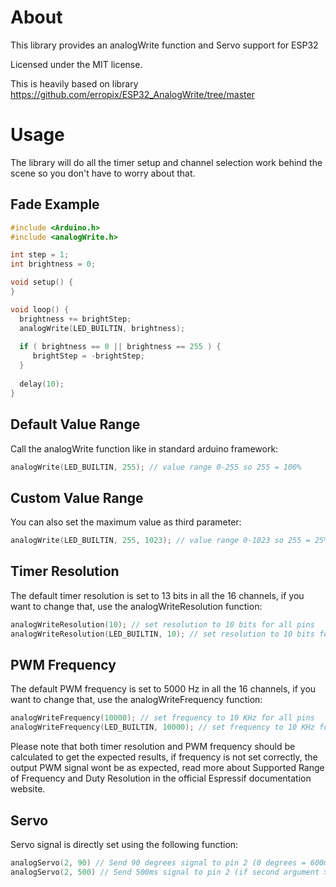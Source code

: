 # About
This library provides an analogWrite function and Servo support for ESP32

Licensed under the MIT license.

This is heavily based on library https://github.com/erropix/ESP32_AnalogWrite/tree/master

# Usage

The library will do all the timer setup and channel selection work behind the scene so you don't have to worry about that.

## Fade Example
```cpp
#include <Arduino.h>
#include <analogWrite.h>

int step = 1;
int brightness = 0;

void setup() {
}

void loop() {
  brightness += brightStep;
  analogWrite(LED_BUILTIN, brightness);
  
  if ( brightness == 0 || brightness == 255 ) {  
     brightStep = -brightStep;     
  }
  
  delay(10);  
}
```
  
## Default Value Range
Call the analogWrite function like in standard arduino framework:
```cpp
analogWrite(LED_BUILTIN, 255); // value range 0-255 so 255 = 100%
```
## Custom Value Range
You can also set the maximum value as third parameter:

```cpp
analogWrite(LED_BUILTIN, 255, 1023); // value range 0-1023 so 255 = 25%
```
## Timer Resolution
The default timer resolution is set to 13 bits in all the 16 channels, if you want to change that, use the analogWriteResolution function:
```cpp
analogWriteResolution(10); // set resolution to 10 bits for all pins
analogWriteResolution(LED_BUILTIN, 10); // set resolution to 10 bits for LED pin
```
## PWM Frequency
The default PWM frequency is set to 5000 Hz in all the 16 channels, if you want to change that, use the analogWriteFrequency function:
```cpp
analogWriteFrequency(10000); // set frequency to 10 KHz for all pins
analogWriteFrequency(LED_BUILTIN, 10000); // set frequency to 10 KHz for LED pin
```

Please note that both timer resolution and PWM frequency should be calculated to get the expected results, if frequency is not set correctly, the output PWM signal wont be as expected, read more about Supported Range of Frequency and Duty Resolution in the official Espressif documentation website.

## Servo
Servo signal is directly set using the following function:
```cpp
analogServo(2, 90) // Send 90 degrees signal to pin 2 (0 degrees = 600ms 180 degrees = 2400ms at 50Hz)
analogServo(2, 500) // Send 500ms signal to pin 2 (if second argument > 200 then is converted to ms at 50Hz)
```
